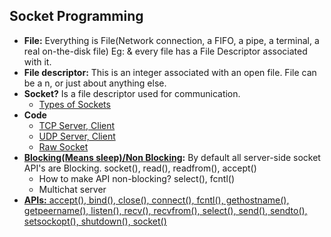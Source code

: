 ## Socket Programming
- **File:** Everything is File(Network connection, a FIFO, a pipe, a terminal, a real on-the-disk file) Eg: & every file has a File Descriptor associated with it. 
- **File descriptor:** This is an integer associated with an open file. File can be a n, or just about anything else.
- **Socket?** Is a file descriptor used for communication.
  - [Types of Sockets](Types_of_sockets.md)
- **Code**
  - [TCP Server, Client](TCP_ServerClient)
  - [UDP Server, Client](UDP_ServerClient)
  - [Raw Socket](Raw_Socket)
- **[Blocking(Means sleep)/Non Blocking](Blocking_NonBlocking/):** By default all server-side socket API's are Blocking. socket(), read(), readfrom(), accept()
  - How to make API non-blocking? select(), fcntl()
  - Multichat server
- [**APIs:** accept(), bind(), close(), connect(), fcntl(), gethostname(), getpeername(), listen(), recv(), recvfrom(), select(), send(), sendto(), setsockopt(), shutdown(), socket()](APIs_Structures)
